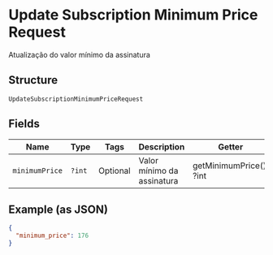 
# Update Subscription Minimum Price Request

Atualização do valor mínimo da assinatura

## Structure

`UpdateSubscriptionMinimumPriceRequest`

## Fields

| Name | Type | Tags | Description | Getter | Setter |
|  --- | --- | --- | --- | --- | --- |
| `minimumPrice` | `?int` | Optional | Valor mínimo da assinatura | getMinimumPrice(): ?int | setMinimumPrice(?int minimumPrice): void |

## Example (as JSON)

```json
{
  "minimum_price": 176
}
```


